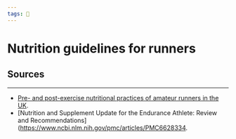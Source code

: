 ```yaml
---
tags: 🥑
---
```


# Nutrition guidelines for runners

## Sources
---

- [Pre- and post-exercise nutritional practices of amateur runners in the UK](https://link.springer.com/article/10.1007/s11332-019-00537-1).
- [Nutrition and Supplement Update for the Endurance Athlete: Review and Recommendations](https://www.ncbi.nlm.nih.gov/pmc/articles/PMC6628334.

